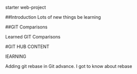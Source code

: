 starter web-project


##Introduction
Lots of new things be learning 

##GIT Comparisons

Learned GIT Comparisons


#GIT HUB CONTENT

lEARNING

Adding git rebase in Git advance. I got to know about rebase
